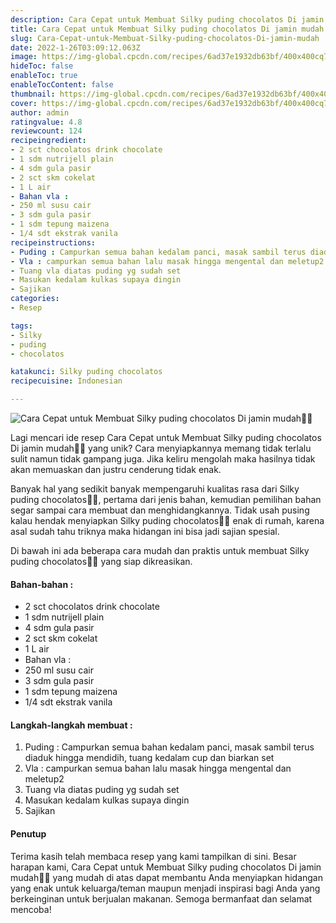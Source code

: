 ```yaml
---
description: Cara Cepat untuk Membuat Silky puding chocolatos Di jamin mudah"
title: Cara Cepat untuk Membuat Silky puding chocolatos Di jamin mudah
slug: Cara-Cepat-untuk-Membuat-Silky-puding-chocolatos-Di-jamin-mudah
date: 2022-1-26T03:09:12.063Z
image: https://img-global.cpcdn.com/recipes/6ad37e1932db63bf/400x400cq70/photo.jpg
hideToc: false
enableToc: true
enableTocContent: false
thumbnail: https://img-global.cpcdn.com/recipes/6ad37e1932db63bf/400x400cq70/photo.jpg
cover: https://img-global.cpcdn.com/recipes/6ad37e1932db63bf/400x400cq70/photo.jpg
author: admin
ratingvalue: 4.8
reviewcount: 124
recipeingredient:
- 2 sct chocolatos drink chocolate
- 1 sdm nutrijell plain
- 4 sdm gula pasir
- 2 sct skm cokelat
- 1 L air
- Bahan vla :
- 250 ml susu cair
- 3 sdm gula pasir
- 1 sdm tepung maizena
- 1/4 sdt ekstrak vanila
recipeinstructions:
- Puding : Campurkan semua bahan kedalam panci, masak sambil terus diaduk hingga mendidih, tuang kedalam cup dan biarkan set
- Vla : campurkan semua bahan lalu masak hingga mengental dan meletup2
- Tuang vla diatas puding yg sudah set
- Masukan kedalam kulkas supaya dingin
- Sajikan
categories:
- Resep

tags:
- Silky
- puding
- chocolatos

katakunci: Silky puding chocolatos
recipecuisine: Indonesian

---
```


![Cara Cepat untuk Membuat Silky puding chocolatos Di jamin mudah👩‍🍳](https://img-global.cpcdn.com/recipes/6ad37e1932db63bf/400x400cq70/photo.jpg)

Lagi mencari ide resep Cara Cepat untuk Membuat Silky puding chocolatos Di jamin mudah👩‍🍳 yang unik? Cara menyiapkannya memang tidak terlalu sulit namun tidak gampang juga. Jika keliru mengolah maka hasilnya tidak akan memuaskan dan justru cenderung tidak enak.

Banyak hal yang sedikit banyak mempengaruhi kualitas rasa dari Silky puding chocolatos👩‍🍳, pertama dari jenis bahan, kemudian pemilihan bahan segar sampai cara membuat dan menghidangkannya. Tidak usah pusing kalau hendak menyiapkan Silky puding chocolatos👩‍🍳 enak di rumah, karena asal sudah tahu triknya maka hidangan ini bisa jadi sajian spesial.

Di bawah ini ada beberapa cara mudah dan praktis untuk membuat Silky puding chocolatos👩‍🍳 yang siap dikreasikan.

<!--inarticleads1-->

#### Bahan-bahan :

- 2 sct chocolatos drink chocolate
- 1 sdm nutrijell plain
- 4 sdm gula pasir
- 2 sct skm cokelat
- 1 L air
- Bahan vla :
- 250 ml susu cair
- 3 sdm gula pasir
- 1 sdm tepung maizena
- 1/4 sdt ekstrak vanila

<!--inarticleads2-->

#### Langkah-langkah membuat :

1. Puding : Campurkan semua bahan kedalam panci, masak sambil terus diaduk hingga mendidih, tuang kedalam cup dan biarkan set
1. Vla : campurkan semua bahan lalu masak hingga mengental dan meletup2
1. Tuang vla diatas puding yg sudah set
1. Masukan kedalam kulkas supaya dingin
1. Sajikan

#### Penutup

Terima kasih telah membaca resep yang kami tampilkan di sini. Besar harapan kami, Cara Cepat untuk Membuat Silky puding chocolatos Di jamin mudah👩‍🍳 yang mudah di atas dapat membantu Anda menyiapkan hidangan yang enak untuk keluarga/teman maupun menjadi inspirasi bagi Anda yang berkeinginan untuk berjualan makanan. Semoga bermanfaat dan selamat mencoba!